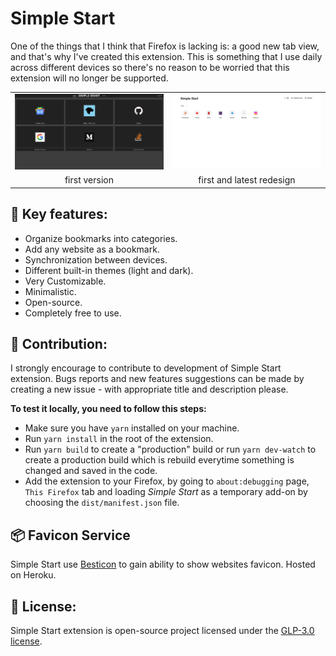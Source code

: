 # Simple Start
One of the things that I think that Firefox is lacking is: a good new tab view, and that's why I've created this extension. This is something that I use daily across different devices so there's no reason to be worried that this extension will no longer be supported.


<table align="center">
	<tr>
		<td><img src="./readme-img/simplestartold.png" width="240" /></td>
		<td><img src="./readme-img/simplestart.png" width="240" /></td>
	</tr>
	<tr align="center">
		<td>first version</td>
		<td>first and latest redesign</td>
	</tr>
</table>

## 🔑 Key features: 
* Organize bookmarks into categories.
* Add any website as a bookmark.
* Synchronization between devices.
* Different built-in themes (light and dark).
* Very Customizable.
* Minimalistic.
* Open-source.
* Completely free to use.

## 🤝 Contribution:
I strongly encourage to contribute to development of Simple Start extension. Bugs reports and new features suggestions can be made by creating a new issue - with appropriate title and description please.

**To test it locally, you need to follow this steps:**
* Make sure you have `yarn` installed on your machine.
* Run `yarn install` in the root of the extension.
* Run `yarn build` to create a "production" build or run `yarn dev-watch` to create a production build which is rebuild everytime something is changed and saved in the code.
* Add the extension to your Firefox, by going to `about:debugging` page, `This Firefox` tab and loading *Simple Start* as a temporary add-on by choosing the `dist/manifest.json` file. 

## 📦 Favicon Service
Simple Start use [Besticon](https://github.com/mat/besticon) to gain ability to show websites favicon. Hosted on Heroku.

## 📝 License:
Simple Start extension is open-source project licensed under the [GLP-3.0 license](LICENSE).
